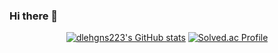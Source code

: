 ### Hi there 👋

<!--
**KR010317/KR010317** is a ✨ _special_ ✨ repository because its `README.md` (this file) appears on your GitHub profile.

Here are some ideas to get you started:

- 🔭 I’m currently working on ...
- 🌱 I’m currently learning ...
- 👯 I’m looking to collaborate on ...
- 🤔 I’m looking for help with ...
- 💬 Ask me about ...
- 📫 How to reach me: ...
- 😄 Pronouns: ...
- ⚡ Fun fact: ...
-->
<div align="center">

[![dlehgns223's GitHub stats](https://github-readme-stats.vercel.app/api?username=dlehgns223)](https://github.com/dlehgns223/github-readme-stats)
[![Solved.ac Profile](http://mazassumnida.wtf/api/v2/generate_badge?boj=dlehgns223)](https://solved.ac/dlehgns223/)
</div>
